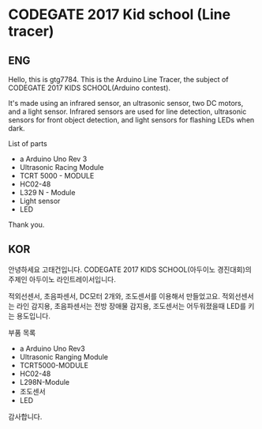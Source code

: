 CODEGATE 2017 Kid school (Line tracer)
================
ENG
------
Hello, this is gtg7784.
This is the Arduino Line Tracer, the subject of CODEGATE 2017 KIDS SCHOOL(Arduino contest).

It's made using an infrared sensor, an ultrasonic sensor, two DC motors, and a light sensor.
Infrared sensors are used for line detection, ultrasonic sensors for front object detection, and light sensors for flashing LEDs when dark.

List of parts
- a Arduino Uno Rev 3
- Ultrasonic Racing Module
- TCRT 5000 - MODULE
- HC02-48
- L329 N - Module
- Light sensor
- LED


Thank you.

KOR
------
안녕하세요 고태건입니다.
CODEGATE 2017 KIDS SCHOOL(아두이노 경진대회)의 주제인 아두이노 라인트레이서입니다.

적외선센서, 초음파센서, DC모터 2개와, 조도센서를 이용해서 만들었고요.
적외선센서는 라인 감지용, 초음파센서는 전방 장애물 감지용, 조도센서는 어두워졌을때 LED를 키는 용도입니다.

부품 목록
 - a Arduino Uno Rev3
- Ultrasonic Ranging Module
- TCRT5000-MODULE
- HC02-48
- L298N-Module
- 조도센서
- LED


감사합니다.
